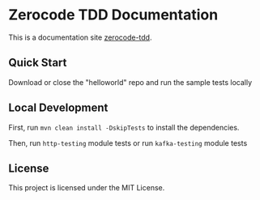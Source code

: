 # Zerocode TDD Documentation

This is a documentation site [zerocode-tdd](https://github.com/authorjapps/zerocode).

## Quick Start

Download or close the "helloworld" repo and run the sample tests locally

## Local Development

First, run `mvn clean install -DskipTests` to install the dependencies.

Then, run `http-testing` module tests
or
run `kafka-testing` module tests

## License

This project is licensed under the MIT License.
